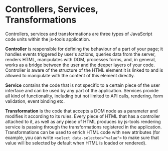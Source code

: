 Controllers, Services, Transformations
======================================

Controllers, services and transformations are three types of JavaScript code units within the js-tools application. 

**Controller** is responsible for defining the behaviour of a part of your page; it handles events triggered by user's 
actions, queries data from the server, renders HTML, manipulates with DOM, processes forms, and, in general, works as a 
bridge between the user and the deeper layers of your code. Controller is aware of the structure of the HTML element it
is linked to and is allowed to manipulate with the content of this element directly.

**Service** contains the code that is not specific to a certain piece of the user interface and can be used by any part 
of the application. Services provide all kind of functionality, including but not limited to API calls, rendering, form 
validation, event binding etc.

**Transformation** is the code that accepts a DOM node as a parameter and modifies it according to its rules. Every 
piece of HTML that has a controller attached to it, as well as any piece of HTML produces by js-tools rendering service
is passing through the transformations registered in the application. Transformations can be used to enrich HTML code 
with new attributes (for example, you can write ```<select data-selected="value">``` to make sure that value will be 
selected by default when HTML is loaded or rendered).


